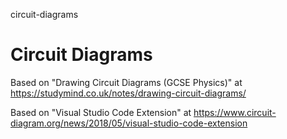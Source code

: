 circuit-diagrams
# Circuit Diagrams

Based on "Drawing Circuit Diagrams (GCSE Physics)" at https://studymind.co.uk/notes/drawing-circuit-diagrams/

Based on "Visual Studio Code Extension" at https://www.circuit-diagram.org/news/2018/05/visual-studio-code-extension

